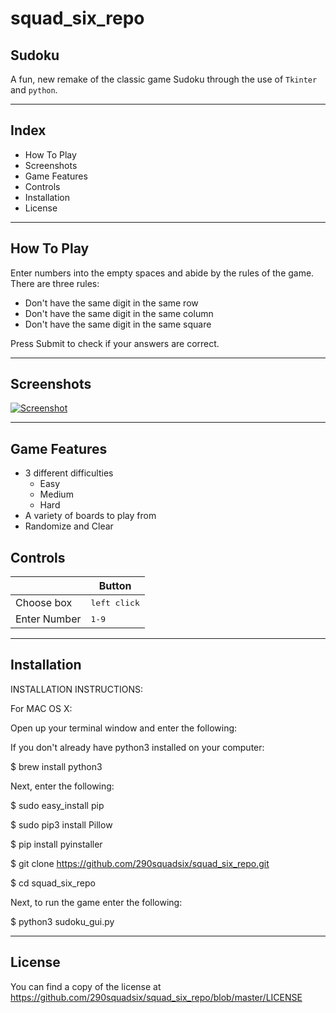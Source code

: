 # squad_six_repo
## Sudoku

A fun, new remake of the classic game Sudoku through the use of `Tkinter` and `python`.

----------------------------------------------------
## Index

- How To Play
- Screenshots
- Game Features
- Controls
- Installation
- License
----------------------------------------------------
## How To Play

Enter numbers into the empty spaces and abide by the rules of the game.
There are three rules:
  - Don't have the same digit in the same row
  - Don't have the same digit in the same column
  - Don't have the same digit in the same square

Press Submit to check if your answers are correct.

----------------------------------------------------
## Screenshots

<a href="https://ibb.co/SR7GG2t"><img src="https://i.ibb.co/6gJLL2H/Screenshot.png" alt="Screenshot" border="0"></a>

----------------------------------------------------
## Game Features

- 3 different difficulties
  - Easy
  - Medium
  - Hard
- A variety of boards to play from
- Randomize and Clear

## Controls

|              | Button               |
|--------------|----------------------|
| Choose box   | <kbd>left click</kbd>|
| Enter Number | <kbd>1-9</kbd>       |
----------------------------------------------------
## Installation

INSTALLATION INSTRUCTIONS:

For MAC OS X:

Open up your terminal window and enter the following:

If you don't already have python3 installed on your computer:

$ brew install python3

Next, enter the following:

$ sudo easy_install pip

$ sudo pip3 install Pillow

$ pip install pyinstaller

$ git clone https://github.com/290squadsix/squad_six_repo.git

$ cd squad_six_repo

Next, to run the game enter the following:

$ python3 sudoku_gui.py


----------------------------------------------------
## License

You can find a copy of the license at https://github.com/290squadsix/squad_six_repo/blob/master/LICENSE
